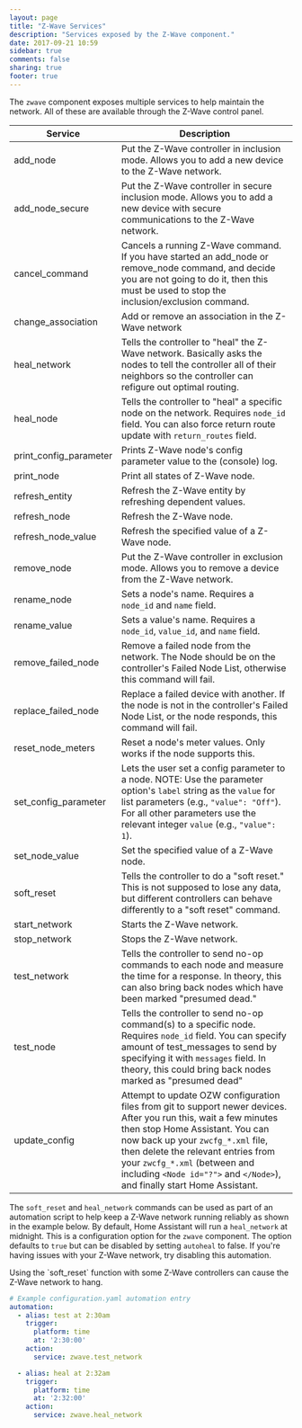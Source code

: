 ```yaml
---
layout: page
title: "Z-Wave Services"
description: "Services exposed by the Z-Wave component."
date: 2017-09-21 10:59
sidebar: true
comments: false
sharing: true
footer: true
---
```


The `zwave` component exposes multiple services to help maintain the network. All of these are available through the Z-Wave control panel.

| Service                | Description                                                                                                                                  |
| ---------------------- | -------------------------------------------------------------------------------------------------------------------------------------------- |
| add_node               | Put the Z-Wave controller in inclusion mode. Allows you to add a new device to the Z-Wave network.                                           |
| add_node_secure        | Put the Z-Wave controller in secure inclusion mode. Allows you to add a new device with secure communications to the Z-Wave network.         |
| cancel_command         | Cancels a running Z-Wave command. If you have started an add_node or remove_node command, and decide you are not going to do it, then this must be used to stop the inclusion/exclusion command. |
| change_association     | Add or remove an association in the Z-Wave network                                                                                           |
| heal_network           | Tells the controller to "heal" the Z-Wave network. Basically asks the nodes to tell the controller all of their neighbors so the controller can refigure out optimal routing.             |
| heal_node              | Tells the controller to "heal" a specific node on the network. Requires `node_id` field. You can also force return route update with `return_routes` field.
| print_config_parameter | Prints Z-Wave node's config parameter value to the (console) log.                                                                            |
| print_node             | Print all states of Z-Wave node.                                                                                                             |
| refresh_entity         | Refresh the Z-Wave entity by refreshing dependent values.                                                                                    |
| refresh_node           | Refresh the Z-Wave node.                                                                                                                     |
| refresh_node_value     | Refresh the specified value of a Z-Wave node.                                                                                                |
| remove_node            | Put the Z-Wave controller in exclusion mode. Allows you to remove a device from the Z-Wave network.                                          |
| rename_node            | Sets a node's name. Requires a `node_id` and `name` field.                                                                                   |
| rename_value           | Sets a value's name. Requires a `node_id`, `value_id`, and `name` field.                                                                     |
| remove_failed_node     | Remove a failed node from the network. The Node should be on the controller's Failed Node List, otherwise this command will fail.            |
| replace_failed_node    | Replace a failed device with another. If the node is not in the controller's Failed Node List, or the node responds, this command will fail. |
| reset_node_meters      | Reset a node's meter values. Only works if the node supports this.                                                                           |
| set_config_parameter   | Lets the user set a config parameter to a node. NOTE: Use the parameter option's `label` string as the `value` for list parameters (e.g., `"value": "Off"`). For all other parameters use the relevant integer `value` (e.g., `"value": 1`). |
| set_node_value         | Set the specified value of a Z-Wave node.                                                                                                    |
| soft_reset             | Tells the controller to do a "soft reset." This is not supposed to lose any data, but different controllers can behave differently to a "soft reset" command. |
| start_network          | Starts the Z-Wave network.                                                                                                                   |
| stop_network           | Stops the Z-Wave network.                                                                                                                    |
| test_network           | Tells the controller to send no-op commands to each node and measure the time for a response. In theory, this can also bring back nodes which have been marked "presumed dead."             |
| test_node              | Tells the controller to send no-op command(s) to a specific node. Requires `node_id` field. You can specify amount of test_messages to send by specifying it with `messages` field. In theory, this could bring back nodes marked as "presumed dead"
| update_config          | Attempt to update OZW configuration files from git to support newer devices. After you run this, wait a few minutes then stop Home Assistant. You can now back up your `zwcfg_*.xml` file, then delete the relevant entries from your `zwcfg_*.xml` (between and including `<Node id="?">` and `</Node>`), and finally start Home Assistant. |

The `soft_reset` and `heal_network` commands can be used as part of an automation script to help keep a Z-Wave network running reliably as shown in the example below. By default, Home Assistant will run a `heal_network` at midnight. This is a configuration option for the `zwave` component. The option defaults to `true` but can be disabled by setting `autoheal` to false. If you're having issues with your Z-Wave network, try disabling this automation.

<p class='note'>
Using the `soft_reset` function with some Z-Wave controllers can cause the Z-Wave network to hang.
</p>

```yaml
# Example configuration.yaml automation entry
automation:
  - alias: test at 2:30am
    trigger:
      platform: time
      at: '2:30:00'
    action:
      service: zwave.test_network

  - alias: heal at 2:32am
    trigger:
      platform: time
      at: '2:32:00'
    action:
      service: zwave.heal_network
```
